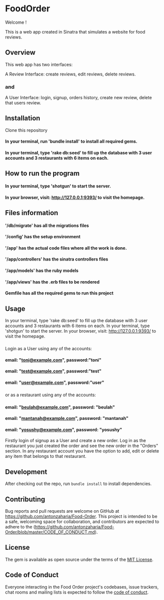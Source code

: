 
# FoodOrder

Welcome ! 

This is a web app created in Sinatra that simulates a website for food reviews.

## Overview

This web app has two interfaces:

A Review Interface: create reviews, edit reviews, delete reviews.
### and
A User Interface: login, signup, orders history, create new review, delete that users review.

## Installation

Clone this repository 
#### In your terminal, run 'bundle install' to install all required gems.
#### In your terminal, type 'rake db:seed' to fill up the database with 3 user accounts and 3 restaurants with 6 items on each.

## How to run the program

#### In your terminal, type 'shotgun' to start the server.
#### In your browser, visit: http://127.0.0.1:9393/ to visit the homepage.

## Files information

#### '/db/migrate' has all the migrations files
#### '/config' has the setup environment
#### '/app' has the actual code files where all the work is done.
#### '/app/controllers' has the sinatra controllers files
#### '/app/models' has the ruby models
#### '/app/views' has the .erb files to be rendered
#### Gemfile has all the required gems to run this project

## Usage

In your terminal, type 'rake db:seed' to fill up the database with 3 user accounts and 3 restaurants with 6 items on each.
In your terminal, type 'shotgun' to start the server.
In your browser, visit: http://127.0.0.1:9393/ to visit the homepage.
### 
Login as a User using any of the accounts:
#### email: "toni@example.com", password:"toni"
#### email: "test@example.com", password:"test"
#### email: "user@example.com", password:"user"
### 
or as a restaurant using any of the accounts:
### 
#### email: "beulah@example.com", password: "beulah"
#### email: "mantanah@example.com", password: "mantanah"
#### email: "yosushy@example.com", password: "yosushy"

Firstly login of signup as a User and create a new order.
Log in as the restaurant you just created the order and see the new order in the "Orders" section.
In any restaurant account you have the option to add, edit or delete any item that belongs to that restaurant.

## Development

After checking out the repo, run `bundle install` to install dependencies.


## Contributing

Bug reports and pull requests are welcome on GitHub at https://github.com/antonzaharia/Food-Order. This project is intended to be a safe, welcoming space for collaboration, and contributors are expected to adhere to the (https://github.com/antonzaharia/Food-Order/blob/master/CODE_OF_CONDUCT.md).


## License

The gem is available as open source under the terms of the [MIT License](https://github.com/antonzaharia/Food-Order/blob/master/LICENSE.txt).

## Code of Conduct

Everyone interacting in the Food Order project's codebases, issue trackers, chat rooms and mailing lists is expected to follow the [code of conduct](https://github.com/antonzaharia/Food-Order/blob/master/CODE_OF_CONDUCT.md).